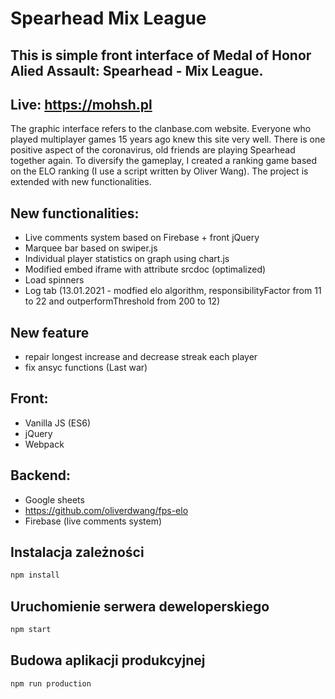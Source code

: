 # Spearhead Mix League
## This is simple front interface of Medal of Honor Alied Assault: Spearhead - Mix League. 

## Live: https://mohsh.pl

The graphic interface refers to the clanbase.com website. Everyone who played multiplayer games 15 years ago knew this site very well. There is one positive aspect of the coronavirus, old friends are playing Spearhead together again. To diversify the gameplay, I created a ranking game based on the ELO ranking (I use a script written by Oliver Wang). The project is extended with new functionalities. 

## New functionalities:
- Live comments system based on Firebase + front jQuery
- Marquee bar based on swiper.js
- Individual player statistics on graph using chart.js
- Modified embed iframe with attribute srcdoc (optimalized)
- Load spinners 
- Log tab (13.01.2021 - modfied elo algorithm, responsibilityFactor from 11 to 22 and outperformThreshold from 200 to 12)

## New feature
- repair longest increase and decrease streak each player
- fix ansyc functions (Last war)

## Front:
- Vanilla JS (ES6)
- jQuery
- Webpack

## Backend:
- Google sheets
- https://github.com/oliverdwang/fps-elo
- Firebase (live comments system)


## Instalacja zależności
```bash
npm install
```


## Uruchomienie serwera deweloperskiego
```bash
npm start
```


## Budowa aplikacji produkcyjnej
```bash
npm run production
```
